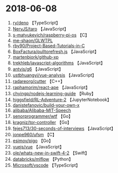 # 2018-06-08

1. [ry/deno](https://github.com/ry/deno) 【TypeScript】
2. [NervJS/taro](https://github.com/NervJS/taro) 【JavaScript】
3. [s-matyukevich/raspberry-pi-os](https://github.com/s-matyukevich/raspberry-pi-os) 【C】
4. [me-shaon/GLWTPL](https://github.com/me-shaon/GLWTPL) 
5. [rby90/Project-Based-Tutorials-in-C](https://github.com/rby90/Project-Based-Tutorials-in-C) 
6. [BoxFactura/pulltorefresh.js](https://github.com/BoxFactura/pulltorefresh.js) 【JavaScript】
7. [martenbjork/github-xp](https://github.com/martenbjork/github-xp) 
8. [trekhleb/javascript-algorithms](https://github.com/trekhleb/javascript-algorithms) 【JavaScript】
9. [antvis/g6](https://github.com/antvis/g6) 【JavaScript】
10. [ustbhuangyi/vue-analysis](https://github.com/ustbhuangyi/vue-analysis) 【JavaScript】
11. [radareorg/cutter](https://github.com/radareorg/cutter) 【C++】
12. [raphamorim/react-ape](https://github.com/raphamorim/react-ape) 【JavaScript】
13. [chyingp/nodejs-learning-guide](https://github.com/chyingp/nodejs-learning-guide) 【Ruby】
14. [higgsfield/RL-Adventure-2](https://github.com/higgsfield/RL-Adventure-2) 【JupyterNotebook】
15. [danistefanovic/build-your-own-x](https://github.com/danistefanovic/build-your-own-x) 
16. [alibaba/Alibaba-MIT-Speech](https://github.com/alibaba/Alibaba-MIT-Speech) 
17. [senorprogrammer/wtf](https://github.com/senorprogrammer/wtf) 【Go】
18. [kragniz/tor-controller](https://github.com/kragniz/tor-controller) 【Go】
19. [fejes713/30-seconds-of-interviews](https://github.com/fejes713/30-seconds-of-interviews) 【JavaScript】
20. [jonpe960/ufsm](https://github.com/jonpe960/ufsm) 【C】
21. [esimov/pigo](https://github.com/esimov/pigo) 【Go】
22. [vuejs/vue](https://github.com/vuejs/vue) 【JavaScript】
23. [ole/whats-new-in-swift-4-2](https://github.com/ole/whats-new-in-swift-4-2) 【Swift】
24. [databricks/mlflow](https://github.com/databricks/mlflow) 【Python】
25. [Microsoft/vscode](https://github.com/Microsoft/vscode) 【TypeScript】
